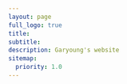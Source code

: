 ```yaml
---
layout: page
full_logo: true
title: 
subtitle:
description: Garyoung's website
sitemap:
  priority: 1.0
---
```


<html>
  <head>
    <style>
      .container {
        display: flex;
        align-items: left;
      }
      .image {
        max-width: 40%;
        height: auto;
      }
      .text {
        margin-left: 20px;
      }

      /* Add media query */
      @media (max-width: 767px) {
        .container {
          flex-direction: column;
        }
        .text {
          margin-left: 0;
          margin-top: 20px;
        }
         .image {
          max-width: 100%;
        }
      }
    </style>
  </head>
  
  
  <body>
    <div class="container">
      <img class="image" src="assets/img/headshot_lightgreen-03.png">
      <div class="text">
             <p class="describe-text">Hi 👋🏻 I am a PhD student working with Dr. <a href="Laval">Jorge Laval</a> in the School of Civil and Environmental Engineering at the <a href="GT">Georgia Institute of Technology</a> 🐝. </p>
              <p>Under the specific focus on <a href="#"><code>Traffic Flow</code></a>, my research interests include <a href="#"><code>Self-driving</code></a>, <a href="#"><code>ACC</code></a>, <a href="#"><code>Car-following</code></a>, and <a href="#"><code>MFD</code></a>. </p>
              <p> WIP with my website 🚧. </p>
          </div> 
    </div>
  </body>
</html>

<br>
<br>


<html>
  
<h4> News </h4>

  

<h4> Education </h4>
<ul class="ul-edu fa-ul"> 
    <li>
      <i class="fa-li fas fa-carrot" style="color: #6d8c7e;"></i>
      <div class="description">
        <p class="course">Ph.D. in Civil and Environmental Engineering, (2021 ~ )</p>
        <p class="institution">Georgia Institute of Technology</p>
      </div>
    </li>

   <li>
      <i class="fa-li fa fa-graduation-cap" style="color: #6d8c7e;"></i>
      <div class="description">
        <p class="course">M.S. in Civil and Environmental Engineering, (2019 ~ 2021) </p>
        <p class="institution">Seoul National University, South Korea</p>
      </div>
    </li>
    <li>
      <i class="fa-li fa fa-graduation-cap" style="color: #6d8c7e;"></i>
      <div class="description">
        <p class="course">B.S. in Civil and Environmental Engineering, (2015 ~ 2019) </p>
        <p class="institution">Seoul National University, South Korea</p>
      </div>
    </li>
</ul>
<br>

  
<h4> Awards & Scholarship & Fellowship </h4>  
<ul class="ul-edu fa-ul"> 
    <li>
      <i class="fa-li fas fa-award" style="color: #6d8c7e;"></i>
      <div class="description">
        <p class="course">D. J. Altobelli Fellowship </p>
        <p class="institution">Georgia Institute of Technology, Aug. 2021</p>
      </div>
    </li>

    <li>
      <i class="fa-li fas fa-award" style="color: #6d8c7e;"></i>
      <div class="description">
        <p class="course">External Advisory Board Fellowship </p>
        <p class="institution">Georgia Institute of Technology, Aug. 2021</p>
      </div>
    </li>
      <li>
      <i class="fa-li fas fa-medal" style="color: #6d8c7e;"></i>
      <div class="description">
        <p class="course">Best Paper Award </p>
        <p class="institution">Korean Transportation Association in America (KOTAA) 2021 Annual meeting, Jan. 2021</p>
      </div>
    </li>
  
    <li>
      <i class="fa-li fa fa-award" style="color: #6d8c7e;"></i>
      <div class="description">
        <p class="course"> Brain Korea 21 Scholarship </p>
        <p class="institution">Mar. 2019 - Feb. 2021</p>
      </div>
    </li>

    <li>
      <i class="fa-li fas fa-medal" style="color: #6d8c7e;"></i>
      <div class="description">
        <p class="course"> Outstanding Undergraduate Dissertation Award (2nd Prize) </p>
        <p class="institution">Department of Civil and Environmental Engineering, Seoul National University, Dec. 2018</p>
      </div>
    </li> 
  
    <li>
      <i class="fa-li fas fa-medal" style="color: #6d8c7e;"></i>
      <div class="description">
        <p class="course"> Civil Structure Model Competition Award (Grand Prize)</p>
        <p class="institution">Korean Society of Civil Engineering, Mar. 2017</p>
      </div>
    </li> 

      <li>
      <i class="fa-li fa fa-award" style="color: #6d8c7e;"></i>
      <div class="description">
        <p class="course"> Merit-based Scholarship </p>
        <p class="institution"> - Second and Third Semester of Graduate School </p>
        <p class="institution"> - Fourth, Fifth, and Seventh Semester of Undergraduate School </p>
        <p class="institution">Seoul National University, South Korea</p>
      </div>
    </li>
</ul>  
  
<br>
<h4> Teaching Experiences</h4> 
<ul class="ul-edu fa-ul"> 
    <li>
      <i class="fa-li fas fa-pencil" style="color: #6d8c7e;"></i>
      <div class="description">
        <p class="course">Teaching Assistant, Georgia Institute of Technology </p>
        <p class="institution">CEE3770 Statistics and Applications, Fall 2022</p>
        <p class="institution">CEE3770 Statistics and Applications, Fall 2021</p>
      </div>
    </li>

    <li>
      <i class="fa-li fas fa-pencil" style="color: #6d8c7e;"></i>
      <div class="description">
        <p class="course">Teaching Assistant, Seoul National University </p>
        <p class="institution">Transportation Optimization Techniques, Spring 2020</p>
        <p class="institution">Transportation Planning and Laboratory, Spring 2020</p>
        <p class="institution">Traffic Engineering and Laboratory, Fall 2019</p>
      </div>
    </li>
  </ul>  
  
<br>
<h4> Extracurricular</h4> 
<ul class="ul-edu fa-ul"> 
    <li>
      <i class="fa-li fas fa-hand-holding-heart" style="color: #6d8c7e;"></i>
      <div class="description">
        <p class="course">Georgia Tech Civil and Environmental Engineering Korean Student Association (GTCEEKSA)</p>
        <p class="institution">President 2022-2023</p>
      </div>
    </li>

    <li>
      <i class="fa-li fas fa-hand-holding-heart" style="color: #6d8c7e;"></i>
      <div class="description">
        <p class="course">Student Council of the College of Engineering, Seoul National University </p>
        <p class="institution">Director of Public Relations Bureau</p>
      </div>
    </li>
  
      <li>
      <i class="fa-li fas fa-hand-holding-water" style="color: #6d8c7e;"></i>
      <div class="description">
        <p class="course">Volunteer Works </p>
        <p class="institution">1. Water-Purification-System Construction Project in Phuoc Loc Elementary School, Vietnam</p>
        <p class="institution">Undergraduate Construction Engineer and Site Manager, <em>SNU Social Responsibility</em></p>
        <p class="institution">2. Philippines Sustainable Water Circulation Project</p>
        <p class="institution">Undergraduate Researcher, <em>Hyundai Motor Company CSR Project</em></p>
      </div>
    </li>
  </ul>    
  
<br>
<h4> Skills </h4> 
 <div class="gallery">
   <i class="fab fa-python fa-3x" style="color: #f9e487;"></i>
   <div class="desc"> Python </div>
  </div>
  
   <div class="gallery">
  <i class="fas fa-registered fa-3x" style="color: #89E3F7;"></i>
   <div class="desc"> R </div>
  </div>
  
   <div class="gallery">
   <i class="fab fa-css3-alt fa-3x" style="color: #5697CC;"></i>
   <div class="desc"> CSS </div>
  </div>

<br>
<br>
  
</html>

<!-- Google tag (gtag.js) -->
<script async src="https://www.googletagmanager.com/gtag/js?id=G-Q76TKS2GKN"></script>
<script>
  window.dataLayer = window.dataLayer || [];
  function gtag(){dataLayer.push(arguments);}
  gtag('js', new Date());

  gtag('config', 'G-Q76TKS2GKN');
</script>

